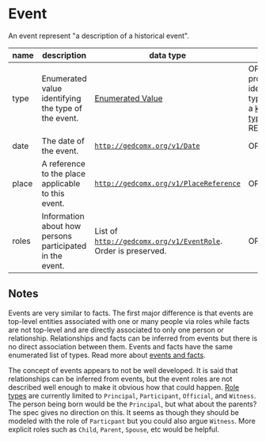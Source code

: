 # Event

An event represent "a description of a historical event".

name  | description | data type | constraints
------|-------------|-----------|------------
type | Enumerated value identifying the type of the event. | [Enumerated Value](https://github.com/FamilySearch/gedcomx/blob/master/specifications/conceptual-model-specification.md#enumerated-value) | OPTIONAL. If provided, MUST identify an event type, and use of a [known event type](https://github.com/FamilySearch/gedcomx/blob/master/specifications/conceptual-model-specification.md#known-event-types) is RECOMMENDED.
date | The date of the event. | [`http://gedcomx.org/v1/Date`](https://github.com/FamilySearch/gedcomx/blob/master/specifications/conceptual-model-specification.md#conclusion-date) | OPTIONAL.
place | A reference to the place applicable to this event. | [`http://gedcomx.org/v1/PlaceReference`](https://github.com/FamilySearch/gedcomx/blob/master/specifications/conceptual-model-specification.md#conclusion-place-reference) | OPTIONAL.
roles | Information about how persons participated in the event. | List of [`http://gedcomx.org/v1/EventRole`](https://github.com/FamilySearch/gedcomx/blob/master/specifications/conceptual-model-specification.md#conclusion-event-role). Order is preserved. | OPTIONAL.

## Notes

Events are very similar to facts. The first major difference is that events are top-level entities associated with one or many people via roles while facts are not top-level and are directly associated to only one person or relationship. Relationships and facts can be inferred from events but there is no direct association between them. Events and facts have the same enumerated list of types. Read more about [events and facts](https://github.com/FamilySearch/gedcomx/blob/master/specifications/conceptual-model-specification.md#events-vs-facts).

The concept of events appears to not be well developed. It is said that relationships can be inferred from events, but the event roles are not described well enough to make it obvious how that could happen. [Role types](https://github.com/FamilySearch/gedcomx/blob/master/specifications/conceptual-model-specification.md#3151-known-role-types) are currently limited to `Principal`, `Participant`, `Official`, and `Witness`. The person being born would be the `Principal`, but what about the parents? The spec gives no direction on this. It seems as though they should be modeled with the role of `Particpant` but you could also argue `Witness`. More explicit roles such as `Child`, `Parent`, `Spouse`, etc would be helpful.